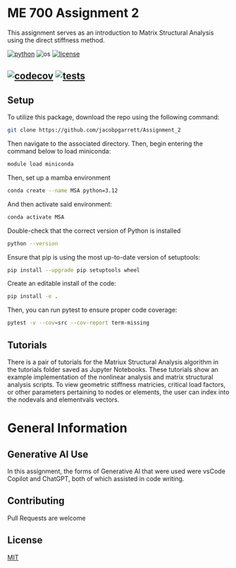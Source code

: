 # ME 700 Assignment 2
This assignment serves as an introduction to Matrix Structural Analysis using the direct stiffness method.

[![python](https://img.shields.io/badge/python-3.12-blue.svg)](https://www.python.org/)
![os](https://img.shields.io/badge/os-ubuntu%20|%20macos%20|%20windows-blue.svg)
[![license](https://img.shields.io/badge/license-MIT-green.svg)](https://github.com/sandialabs/sibl#license)

[![codecov](https://codecov.io/gh/jacobpgarrett/Assignment_2/graph/badge.svg?token=p5DMvJ6byO)](https://codecov.io/gh/jacobpgarrett/Assignment_2)
[![tests](https://github.com/jacobpgarrett/Assignment_2/actions/workflows/tests.yml/badge.svg)](https://github.com/jacobpgarrett/Assignment_2/actions)
---

## Setup
To utilize this package, download the repo using the following command:

```bash
git clone https://github.com/jacobpgarrett/Assignment_2
```

Then navigate to the associated directory.  Then, begin entering the command below to load miniconda:

```bash
module load miniconda
```

Then, set up a mamba environment
```bash
conda create --name MSA python=3.12
```

And then activate said environment:
```bash
conda activate MSA
```

Double-check that the correct version of Python is installed
```bash
python --version
```

Ensure that pip is using the most up-to-date version of setuptools:
```bash
pip install --upgrade pip setuptools wheel
```

Create an editable install of the code:
```bash
pip install -e .
```

Then, you can run pytest to ensure proper code coverage:
```bash
pytest -v --cov=src --cov-report term-missing
```

## Tutorials
There is a pair of tutorials for the Matriux Structural Analysis algorithm in the tutorials folder saved as Jupyter Notebooks.  These tutorials show an example implementation of the nonlinear analysis and matrix structural analysis scripts.  To view geometric stiffness matricies, critical load factors, or other parameters pertaining to nodes or elements, the user can index into the nodevals and elementvals vectors.

# General Information
## Generative AI Use

In this assignment, the forms of Generative AI that were used were vsCode Copilot and ChatGPT, both of which assisted in code writing.

## Contributing
Pull Requests are welcome

## License
[MIT](https://choosealicense.com/licenses/mit/)
